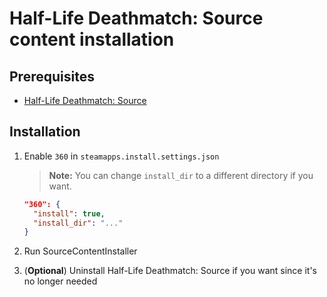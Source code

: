 # Half-Life Deathmatch: Source content installation

## Prerequisites

- [Half-Life Deathmatch: Source](../../../game-installation/game-installation/half-life-deathmatch-source.md)

## Installation

1. Enable `360` in `steamapps.install.settings.json`

   > **Note:** You can change `install_dir` to a different directory if you want.

   ```json
   "360": {
     "install": true,
     "install_dir": "..."
   }
   ```

2. Run SourceContentInstaller
3. (**Optional**) Uninstall Half-Life Deathmatch: Source if you want since it's no longer needed
